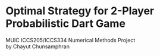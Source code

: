 # Optimal Strategy for 2-Player Probabilistic Dart Game
MUIC ICCS205/ICCS334 Numerical Methods Project \
by Chayut Chunsamphran
